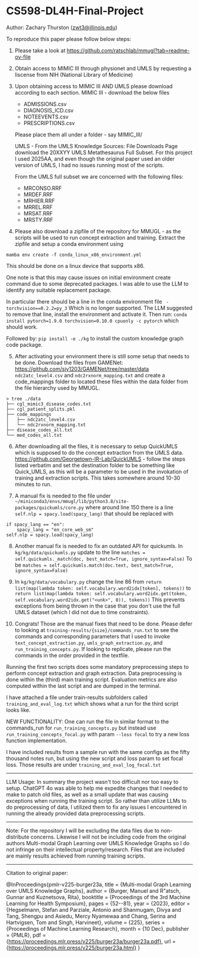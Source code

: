 # CS598-DL4H-Final-Project

Author: Zachary Thurston (zwt3@illinois.edu)

To reproduce this paper please follow below steps:

1. Please take a look at https://github.com/ratschlab/mmugl?tab=readme-ov-file

2. Obtain access to MIMIC III through physionet and UMLS by requesting a liscense from NIH (National Library of Medicine)

3. Upon obtaining access to MIMIC III AND UMLS please download according to each section.
    MIMIC III - download the below files
    - ADMISSIONS.csv
    - DIAGNOSIS_ICD.csv
    - NOTEEVENTS.csv
    - PRESCRIPTIONS.csv

    Please place them all under a folder - say MIMIC_III/

    UMLS - From the UMLS Knowledge Sources: File Downloads Page download the
    20XXYY UMLS Metathesaurus Full Subset. For this project I used 2025AA, and even though the original paper used an older version of UMLS, I had no issues running most of the scripts.
    
    From the UMLS full subset we are concerned with the following files:
    - MRCONSO.RRF
    - MRDEF.RRF
    - MRHIER.RRF
    - MRREL.RRF
    - MRSAT.RRF
    - MRSTY.RRF

4. Please also download a zipfile of the repository for MMUGL - as the scripts will be used to run concept extraction and training. Extract the zipfile and setup a conda environment using 

`mamba env create -f conda_linux_x86_environment.yml`

This should be done on a linux device that supports x86. 

One note is that this may cause issues on initial environment create command due to some deprecated packages.
I was able to use the LLM to identify any suitable replacement package.

In particular there should be a line in the conda environment file
` - torchvision==0.2.2=py_3`
Which is no longer supported. The LLM suggested to remove that line, install the environment and activate it.
Then run:
`conda install pytorch=1.9.0 torchvision=0.10.0 cpuonly -c pytorch` which should work.

Followed by:
`pip install -e ./kg` to install the custom knowledge graph code package.


5. After activating your environment there is still some setup that needs to be done.
Download the files from GAMENet: https://github.com/sjy1203/GAMENet/tree/master/data
`ndc2atc_level4.csv` and `ndc2rxnorm_mapping.txt` and create a code_mappings folder to located these files within the data folder from the file hierarchy used by MMUGL.

```
> tree ./data
├── cgl_mimic3_disease_codes.txt
├── cgl_patient_splits.pkl
├── code_mappings
│   ├── ndc2atc_level4.csv
│   └── ndc2rxnorm_mapping.txt
├── disease_codes_all.txt
└── med_codes_all.txt
```

6. After downloading all the files, it is necessary to setup QuickUMLS which is supposed to do the concept extraction from the UMLS data. https://github.com/Georgetown-IR-Lab/QuickUMLS - follow the steps listed verbatim and set the destination folder to be something like Quick_UMLS, as this will be a parameter to be used in the invokation of training and extraction scripts. This takes somewhere around 10-30 minutes to run.

7. A manual fix is needed to the file under `~/miniconda3/envs/mmugl/lib/python3.8/site-packages/quickumls/core.py`
where around line 150 there is a line `self.nlp = spacy.load(spacy_lang)` that should be replaced with 
```
if spacy_lang == "en":
    spacy_lang = "en_core_web_sm"
self.nlp = spacy.load(spacy_lang)
```

8. Another manual fix is needed to fix an outdated API for quickumls.
In `kg/kg/data/quickumls.py` update to the line 
`matches = self.quickumls._match(doc, best_match=True, ignore_syntax=False)`
To be 
`matches = self.quickumls.match(doc.text, best_match=True, ignore_syntax=False)`

9. In `kg/kg/data/vocabulary.py` change the line 86 from 
`return list(map(lambda token: self.vocabulary.word2idx[token], tokens))`
to
`return list(map(lambda token: self.vocabulary.word2idx.get(token, self.vocabulary.word2idx.get("<unk>", 0)), tokens))`
This prevents exceptions from being thrown in the case that you don't use the full UMLS dataset (which I did not due to time constraints).

10. Congrats! Those are the manual fixes that need to be done. Please defer to looking at `training-results/{size}/commands_run.txt` to see the commands and corresponding parameters that I used to invoke `text_concept_extraction.py`, `umls_graph_extraction.py`, and `run_training_concepts.py`. If looking to replicate, please run the commands in the order provided in the textfile.

Running the first two scripts does some mandatory preprocessing steps to perform concept extraction and graph extraction. Data preprocessing is done within the (third) main training script. Evaluation metrics are also computed within the last script and are dumped in the terminal.

I have attached a file under train-results subfolders called `training_and_eval_log.txt` which shows what a run for the third script looks like.


NEW FUNCTIONALITY:
One can run the file in similar format to the commands_run for `run_training_concepts.py` but instead use `run_training_concepts_focal.py` with param `--loss focal` to try a new loss function implementation.

I have included results from a sample run with the same configs as the fifty thousand notes run, but using the new script and loss param to set focal loss. Those results are under `training_and_eval_log_focal.txt`


---------------------------------

LLM Usage: 
In summary the project wasn't too difficult nor too easy to setup.
ChatGPT 4o was able to help me expedite changes that I needed to make to patch old files, as well as a small update that was causing exceptions when running the training script. So rather than utilize LLMs to do preprocessing of data, I utilized them to fix any issues I encountered in running the already provided data preprocessing scripts.

--------------------------------

Note: For the repository I will be excluding the data files due to non-distribute concerns. Likewise I will not be including code from the original authors Multi-modal Graph Learning over UMLS Knowledge Graphs so I do not infringe on their intellectual property/research. Files that are included are mainly results achieved from running training scripts.



-----------
Citation to original paper:

@InProceedings{pmlr-v225-burger23a,
  title = 	 {Multi-modal Graph Learning over UMLS Knowledge Graphs},
  author =       {Burger, Manuel and R\"atsch, Gunnar and Kuznetsova, Rita},
  booktitle = 	 {Proceedings of the 3rd Machine Learning for Health Symposium},
  pages = 	 {52--81},
  year = 	 {2023},
  editor = 	 {Hegselmann, Stefan and Parziale, Antonio and Shanmugam, Divya and Tang, Shengpu and Asiedu, Mercy Nyamewaa and Chang, Serina and Hartvigsen, Tom and Singh, Harvineet},
  volume = 	 {225},
  series = 	 {Proceedings of Machine Learning Research},
  month = 	 {10 Dec},
  publisher =    {PMLR},
  pdf = 	 {https://proceedings.mlr.press/v225/burger23a/burger23a.pdf},
  url = 	 {https://proceedings.mlr.press/v225/burger23a.html}
}